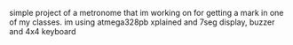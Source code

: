 simple project of a metronome that im working on for getting a mark in one of my classes.
im using atmega328pb xplained and 7seg display, buzzer and 4x4 keyboard
